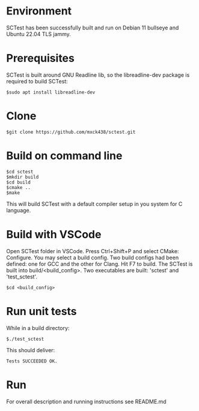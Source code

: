 # Environment
SCTest has been successfully built and run on Debian 11 bullseye and Ubuntu 22.04 TLS jammy.
# Prerequisites
SCTest is built around GNU Readline lib, so the libreadline-dev package is required to build SCTest:

    $sudo apt install libreadline-dev

# Clone 

    $git clone https://github.com/mxck438/sctest.git

# Build on command line

    $cd sctest
    $mkdir build
    $cd build
    $cmake ..
    $make

This will build SCTest with a default compiler setup in you system for C language.

# Build with VSCode
Open SCTest folder in VSCode. Press Ctrl+Shift+P and select CMake: Configure. 
You may select a build config. Two build configs had been defined: one for GCC and the other for Clang.
Hit F7 to build. The SCTest is built into build/<build_config>.
Two executables are built: 'sctest' and 'test_sctest'.

    $cd <build_config>

# Run unit tests
While in a build directory:

    $./test_sctest

This should deliver:

    Tests SUCCEEDED OK.

# Run
For overall description and running instructions see README.md


